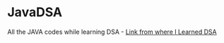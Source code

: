# JavaDSA
All the JAVA codes while learning DSA - [Link from where I Learned DSA](https://github.com/kunal-kushwaha/DSA-Bootcamp-Java) <br />
